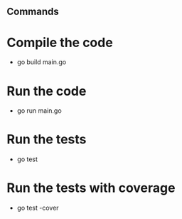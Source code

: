 ## Commands
# Compile the code
- go build main.go 
# Run the code
- go run main.go
# Run the tests
- go test
# Run the tests with coverage
- go test -cover